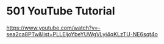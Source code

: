 # 501 YouTube Tutorial

https://www.youtube.com/watch?v=-sea2ca8PTw&list=PLLEljoYbeYUWgVLyi4qKLzTU-NE6sqt4o

